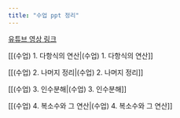 ```yaml
---
title: "수업 ppt 정리"
---
```


<a href="https://www.youtube.com/playlist?list=PLZbiDKYSrfMAQX4CsuOI1cudbyMpheSH-">유튜브 영상 링크</a>


[[(수업) 1. 다항식의 연산|(수업) 1. 다항식의 연산]]


[[(수업) 2. 나머지 정리|(수업) 2. 나머지 정리]]


[[(수업) 3. 인수분해|(수업) 3. 인수분해]]


[[(수업) 4. 복소수와 그 연산|(수업) 4. 복소수와 그 연산]]
